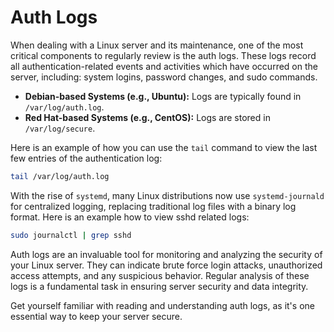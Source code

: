 # Auth Logs 

When dealing with a Linux server and its maintenance, one of the most critical components to regularly review is the auth logs. These logs record all authentication-related events and activities which have occurred on the server, including: system logins, password changes, and sudo commands. 

- **Debian-based Systems (e.g., Ubuntu):** Logs are typically found in `/var/log/auth.log`.
- **Red Hat-based Systems (e.g., CentOS):** Logs are stored in `/var/log/secure`.
  
Here is an example of how you can use the `tail` command to view the last few entries of the authentication log:

```bash
tail /var/log/auth.log
```

With the rise of `systemd`, many Linux distributions now use `systemd-journald` for centralized logging, replacing traditional log files with a binary log format. Here is an example how to view sshd related logs:

```bash
sudo journalctl | grep sshd
```

Auth logs are an invaluable tool for monitoring and analyzing the security of your Linux server. They can indicate brute force login attacks, unauthorized access attempts, and any suspicious behavior. Regular analysis of these logs is a fundamental task in ensuring server security and data integrity.

Get yourself familiar with reading and understanding auth logs, as it's one essential way to keep your server secure.
